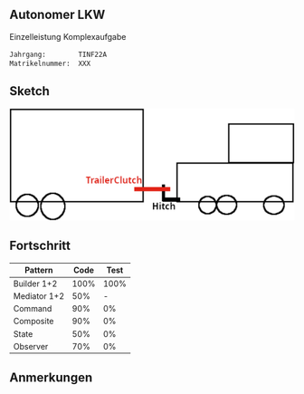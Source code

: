 ## Autonomer LKW
Einzelleistung Komplexaufgabe
```code
Jahrgang:        TINF22A
Matrikelnummer:  XXX
```

## Sketch

![no text](img/sketch.png)

## Fortschritt

| Pattern      | Code | Test |
|--------------|------|------|
| Builder 1+2  | 100% | 100% |
| Mediator 1+2 | 50%  | -    |
| Command      | 90%  | 0%   |
| Composite    | 90%  | 0%   |
| State        | 50%  | 0%   |
| Observer     | 70%  | 0%   |

## Anmerkungen